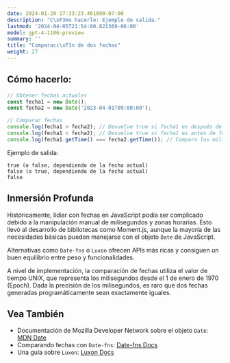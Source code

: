 ```yaml
---
date: 2024-01-20 17:33:23.461090-07:00
description: "C\xF3mo hacerlo: Ejemplo de salida."
lastmod: '2024-04-05T21:54:00.821369-06:00'
model: gpt-4-1106-preview
summary: ''
title: "Comparaci\xF3n de dos fechas"
weight: 27
---
```


## Cómo hacerlo:
```javascript
// Obtener fechas actuales
const fecha1 = new Date();
const fecha2 = new Date('2023-04-01T09:00:00');

// Comparar fechas
console.log(fecha1 > fecha2); // Devuelve true si fecha1 es después de fecha2
console.log(fecha1 < fecha2); // Devuelve true si fecha1 es antes de fecha2
console.log(fecha1.getTime() === fecha2.getTime()); // Compara los milisegundos para saber si son iguales
```

Ejemplo de salida:
```
true (o false, dependiendo de la fecha actual)
false (o true, dependiendo de la fecha actual)
false
```

## Inmersión Profunda
Históricamente, lidiar con fechas en JavaScript podía ser complicado debido a la manipulación manual de milisegundos y zonas horarias. Esto llevó al desarrollo de bibliotecas como Moment.js, aunque la mayoría de las necesidades básicas pueden manejarse con el objeto `Date` de JavaScript.

Alternativas como `Date-fns` o `Luxon` ofrecen APIs más ricas y consiguen un buen equilibrio entre peso y funcionalidades.

A nivel de implementación, la comparación de fechas utiliza el valor de tiempo UNIX, que representa los milisegundos desde el 1 de enero de 1970 (Epoch). Dada la precisión de los milisegundos, es raro que dos fechas generadas programáticamente sean exactamente iguales.

## Vea También
- Documentación de Mozilla Developer Network sobre el objeto `Date`: [MDN Date](https://developer.mozilla.org/es/docs/Web/JavaScript/Reference/Global_Objects/Date)
- Comparando fechas con `Date-fns`: [Date-fns Docs](https://date-fns.org/)
- Una guía sobre `Luxon`: [Luxon Docs](https://moment.github.io/luxon/#/)

